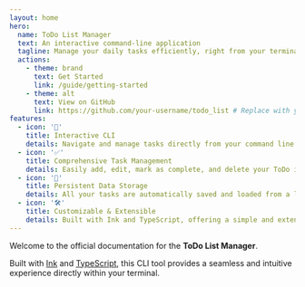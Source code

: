 ```yaml
---
layout: home
hero:
  name: ToDo List Manager
  text: An interactive command-line application
  tagline: Manage your daily tasks efficiently, right from your terminal.
  actions:
    - theme: brand
      text: Get Started
      link: /guide/getting-started
    - theme: alt
      text: View on GitHub
      link: https://github.com/your-username/todo_list # Replace with your GitHub repo URL
features:
  - icon: '🚀'
    title: Interactive CLI
    details: Navigate and manage tasks directly from your command line with a responsive interface.
  - icon: '✅'
    title: Comprehensive Task Management
    details: Easily add, edit, mark as complete, and delete your ToDo items.
  - icon: '💾'
    title: Persistent Data Storage
    details: All your tasks are automatically saved and loaded from a local `todos.json` file.
  - icon: '🛠️'
    title: Customizable & Extensible
    details: Built with Ink and TypeScript, offering a simple and extensible codebase for future enhancements.
---
```


Welcome to the official documentation for the **ToDo List Manager**.

Built with [Ink](https://term.ink/) and [TypeScript](https://www.typescriptlang.org/), this CLI tool provides a seamless and intuitive experience directly within your terminal.